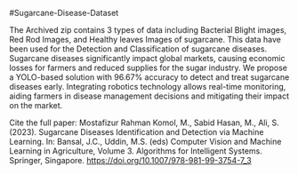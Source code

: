 #Sugarcane-Disease-Dataset

The Archived zip contains 3 types of data including Bacterial Blight images, Red Rod Images, and Healthy leaves Images of sugarcane. This data have been used for the Detection and Classification of sugarcane diseases. Sugarcane diseases significantly impact global markets, causing economic losses for farmers and reduced supplies for the sugar industry. We propose a YOLO-based solution with 96.67% accuracy to detect and treat sugarcane diseases early. Integrating robotics technology allows real-time monitoring, aiding farmers in disease management decisions and mitigating their impact on the market.



Cite the full paper: Mostafizur Rahman Komol, M., Sabid Hasan, M., Ali, S. (2023). Sugarcane Diseases Identification and Detection via Machine Learning. In: Bansal, J.C., Uddin, M.S. (eds) Computer Vision and Machine Learning in Agriculture, Volume 3. Algorithms for Intelligent Systems. Springer, Singapore. https://doi.org/10.1007/978-981-99-3754-7_3
